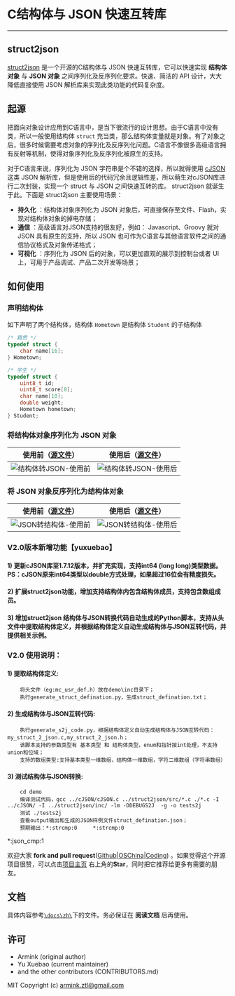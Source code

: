 # C结构体与 JSON 快速互转库

---

## struct2json

[struct2json](https://github.com/armink/struct2json) 是一个开源的C结构体与 JSON 快速互转库，它可以快速实现 **结构体对象** 与 **JSON 对象** 之间序列化及反序列化要求。快速、简洁的 API 设计，大大降低直接使用 JSON 解析库来实现此类功能的代码复杂度。

## 起源

把面向对象设计应用到C语言中，是当下很流行的设计思想。由于C语言中没有类，所以一般使用结构体 `struct` 充当类，那么结构体变量就是对象。有了对象之后，很多时候需要考虑对象的序列化及反序列化问题。C语言不像很多高级语言拥有反射等机制，使得对象序列化及反序列化被原生的支持。

对于C语言来说，序列化为 JSON 字符串是个不错的选择，所以就得使用 [cJSON](https://github.com/kbranigan/cJSON) 这类 JSON 解析库，但是使用后的代码冗余且逻辑性差，所以萌生对cJSON库进行二次封装，实现一个 struct 与 JSON 之间快速互转的库。 struct2json 就诞生于此。下面是 struct2json 主要使用场景：

- **持久化** ：结构体对象序列化为 JSON 对象后，可直接保存至文件、Flash，实现对结构体对象的掉电存储；
- **通信** ：高级语言对JSON支持的很友好，例如： Javascript、Groovy 就对 JSON 具有原生的支持，所以 JSON 也可作为C语言与其他语言软件之间的通信协议格式及对象传递格式；
- **可视化** ：序列化为 JSON 后的对象，可以更加直观的展示到控制台或者 UI 上，可用于产品调试、产品二次开发等场景；

## 如何使用

### 声明结构体

如下声明了两个结构体，结构体 `Hometown` 是结构体 `Student` 的子结构体

```C
/* 籍贯 */
typedef struct {
    char name[16];
} Hometown;

/* 学生 */
typedef struct {
    uint8_t id;
    uint8_t score[8];
    char name[10];
    double weight;
    Hometown hometown;
} Student;
```

### 将结构体对象序列化为 JSON 对象

|使用前（[源文件](https://github.com/armink/struct2json/blob/master/docs/zh/assets/not_use_struct2json.c)）|使用后（[源文件](https://github.com/armink/struct2json/blob/master/docs/zh/assets/used_struct2json.c)）|
|:-----:|:-----:|
|![结构体转JSON-使用前](https://git.oschina.net/Armink/struct2json/raw/master/docs/zh/images/not_use_struct2json.png)| ![结构体转JSON-使用后](https://git.oschina.net/Armink/struct2json/raw/master/docs/zh/images/used_struct2json.png)|

### 将 JSON 对象反序列化为结构体对象

|使用前（[源文件](https://github.com/armink/struct2json/blob/master/docs/zh/assets/not_use_struct2json_for_json.c)）|使用后（[源文件](https://github.com/armink/struct2json/blob/master/docs/zh/assets/used_struct2json_for_json.c)）|
|:-----:|:-----:|
|![JSON转结构体-使用前](https://git.oschina.net/Armink/struct2json/raw/master/docs/zh/images/not_use_struct2json_for_json.png)| ![JSON转结构体-使用后](https://git.oschina.net/Armink/struct2json/raw/master/docs/zh/images/used_struct2json_for_json.png)|

### V2.0版本新增功能【yuxuebao】
#### 1) 更新cJSON库至1.7.12版本，并扩充实现，支持int64 (long long)类型数据。PS：cJSON原来int64类型以double方式处理，如果超过16位会有精度损失。
#### 2) 扩展struct2json功能，增加支持结构体内包含结构体成员，支持包含数组成员。
#### 3) 增加struct2json 结构体与JSON转换代码自动生成的Python脚本，支持从头文件中提取结构体定义，并根据结构体定义自动生成结构体与JSON互转代码，并提供相关示例。

### V2.0 使用说明：
#### 1) 提取结构体定义:
		将头文件（eg:mc_usr_def.h）放在demo\inc目录下；
		执行generate_struct_defination.py，生成struct_defination.txt；
#### 2) 生成结构体与JSON互转代码:
		执行generate_s2j_code.py，根据结构体定义自动生成结构体与JSON互转代码：my_struct_2_json.c,my_struct_2_json.h；
		该脚本支持的参数类型有 基本类型 和 结构体类型，enum和指针按int处理，不支持union和位域；
		支持的数组类型:支持基本类型一维数组，结构体一维数组，字符二维数组（字符串数组）
#### 3) 测试结构体与JSON转换:
		cd demo
		编译测试代码，gcc ../cJSON/cJSON.c ../struct2json/src/*.c ./*.c -I ../cJSON/ -I ../struct2json/inc/ -lm -DDEBUGS2J  -g -o tests2j
		测试 ./tests2j 
		查看output输出和生成的JSON样例文件struct_defination.json；
		预期输出：*:strcmp:0     *:strcmp:0*:json_cmp:1

欢迎大家 **fork and pull request**([Github](https://github.com/armink/struct2json)|[OSChina](http://git.oschina.net/armink/struct2json)|[Coding](https://coding.net/u/armink/p/struct2json/git)) 。如果觉得这个开源项目很赞，可以点击[项目主页](https://github.com/armink/struct2json) 右上角的**Star**，同时把它推荐给更多有需要的朋友。

## 文档

具体内容参考[`\docs\zh\`](https://github.com/armink/struct2json/tree/master/docs/zh)下的文件。务必保证在 **阅读文档** 后再使用。

## 许可
- Armink (original author)
- Yu Xuebao (current maintainer)
- and the other contributors (CONTRIBUTORS.md)

MIT Copyright (c) armink.ztl@gmail.com
